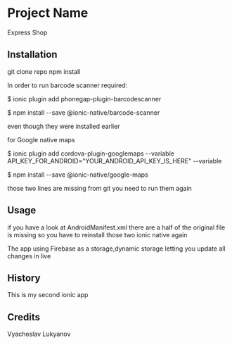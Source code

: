 # Project Name
Express Shop


## Installation

git clone repo
npm install

In order to run barcode scanner required:

$ ionic plugin add phonegap-plugin-barcodescanner

$ npm install --save @ionic-native/barcode-scanner

even though they were installed earlier

for Google native maps

$ ionic plugin add cordova-plugin-googlemaps --variable API_KEY_FOR_ANDROID="YOUR_ANDROID_API_KEY_IS_HERE" --variable

$ npm install --save @ionic-native/google-maps

those two lines are missing from git
you need to run them again



## Usage
if you have a look at AndroidManifest.xml
there are a half of the original file is missing
so you have to reinstall those two ionic native again

The app using Firebase as a storage,dynamic storage letting you update all changes in live



## History

This is my second ionic app

## Credits

Vyacheslav Lukyanov


